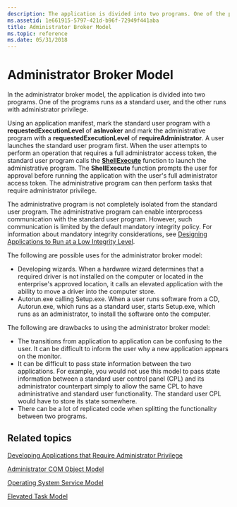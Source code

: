```yaml
---
description: The application is divided into two programs. One of the programs runs as a standard user, and the other runs with administrator privilege.
ms.assetid: 1e661915-5797-421d-b96f-72949f441aba
title: Administrator Broker Model
ms.topic: reference
ms.date: 05/31/2018
---
```


# Administrator Broker Model

In the administrator broker model, the application is divided into two programs. One of the programs runs as a standard user, and the other runs with administrator privilege.

Using an application manifest, mark the standard user program with a **requestedExecutionLevel** of **asInvoker** and mark the administrative program with a **requestedExecutionLevel** of **requireAdministrator**. A user launches the standard user program first. When the user attempts to perform an operation that requires a full administrator access token, the standard user program calls the [**ShellExecute**](/windows/desktop/api/shellapi/nf-shellapi-shellexecutea) function to launch the administrative program. The **ShellExecute** function prompts the user for approval before running the application with the user's full administrator access token. The administrative program can then perform tasks that require administrator privilege.

The administrative program is not completely isolated from the standard user program. The administrative program can enable interprocess communication with the standard user program. However, such communication is limited by the default mandatory integrity policy. For information about mandatory integrity considerations, see [Designing Applications to Run at a Low Integrity Level](/previous-versions/dotnet/articles/bb625960(v=msdn.10)).

The following are possible uses for the administrator broker model:

-   Developing wizards. When a hardware wizard determines that a required driver is not installed on the computer or located in the enterprise's approved location, it calls an elevated application with the ability to move a driver into the computer store.
-   Autorun.exe calling Setup.exe. When a user runs software from a CD, Autorun.exe, which runs as a standard user, starts Setup.exe, which runs as an administrator, to install the software onto the computer.

The following are drawbacks to using the administrator broker model:

-   The transitions from application to application can be confusing to the user. It can be difficult to inform the user why a new application appears on the monitor.
-   It can be difficult to pass state information between the two applications. For example, you would not use this model to pass state information between a standard user control panel (CPL) and its administrator counterpart simply to allow the same CPL to have administrative and standard user functionality. The standard user CPL would have to store its state somewhere.
-   There can be a lot of replicated code when splitting the functionality between two programs.

## Related topics

<dl> <dt>

[Developing Applications that Require Administrator Privilege](developing-applications-that-require-administrator-privilege.md)
</dt> <dt>

[Administrator COM Object Model](administrator-com-object-model.md)
</dt> <dt>

[Operating System Service Model](operating-system-service-model.md)
</dt> <dt>

[Elevated Task Model](elevated-task-model.md)
</dt> </dl>

 

 
